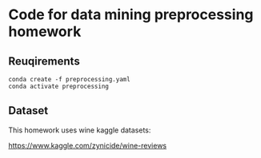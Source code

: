 # Code for data mining preprocessing homework

## Reuqirements

`conda create -f preprocessing.yaml`  
`conda activate preprocessing`   

## Dataset

This homework uses wine kaggle datasets:  

https://www.kaggle.com/zynicide/wine-reviews  
